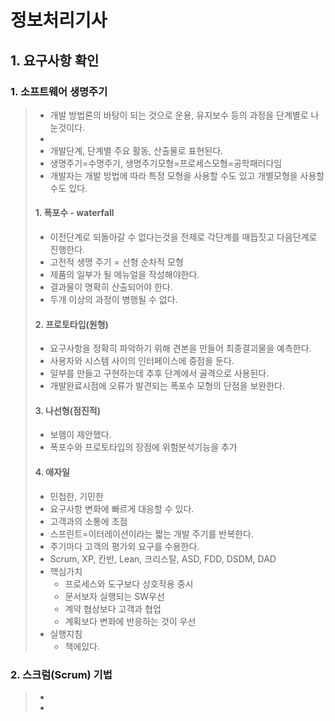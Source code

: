 # 정보처리기사

## 1. 요구사항 확인

### 1. 소프트웨어 생명주기

> - 개발 방법론의 바탕이 되는 것으로 운용, 유지보수 등의 과정을 단계별로 나눈것이다.
> - 
> - 개발단계, 단계별 주요 활동, 산출물로 표현된다.
> - 생명주기=수명주기, 생명주기모형=프로세스모형=공학패러다임
> - 개발자는 개발 방법에 따라 특정 모형을 사용할 수도 있고 개별모형을 사용할 수도 있다.
>
> #### 1. 폭포수 -  waterfall
>
> - 이전단계로 되돌아갈 수 없다는것을 전제로 각단계를 매듭짓고 다음단계로 진행한다.
> - 고전적 생명 주기 = 선형 순차적 모형
> - 제품의 일부가 될 메뉴얼을 작성해야한다.
> - 결과물이 명확히 산출되어야 한다.
> - 두개 이상의 과정이 병행될 수 없다.
>
> #### 2. 프로토타입(원형)
>
> - 요구사항을 정확히 파악하기 위해 견본을 만들어 최종결괴물을 예측한다.
> - 사용자와 시스템 사이의 인터페이스에 중점을 둔다.
> - 일부를 만들고 구현하는데 추후 단계에서 골격으로 사용된다.
> - 개발완료시점에 오류가 발견되는 폭포수 모형의 단점을 보완한다.
>
> #### 3. 나선형(점진적)
>
> - 보헴이 제안했다.
> - 폭포수와 프로토타입의 장점에 위험분석기능을 추가
>
> #### 4. 애자일
>
> - 민첩한, 기민한
> - 요구사항 변화에 빠르게 대응할 수 있다.
> - 고객과의 소통에 초점
> - 스프린트=이터레이션이라는 짧는 개발 주기를 반복한다.
> - 주기마다 고객의 평가외 요구를 수용한다.
> - Scrum, XP, 칸반, Lean, 크리스탈, ASD, FDD, DSDM, DAD
> - 핵심가치
>   - 프로세스와 도구보다 상호작용 중시
>   - 문서보자 실행되는 SW우선
>   - 계약 협상보다 고객과 협업
>   - 계획보다 변화에 반응하는 것이 우선
> - 실행지침
>   - 책에있다.

### 2. 스크럼(Scrum) 기법

> -  
> - 
